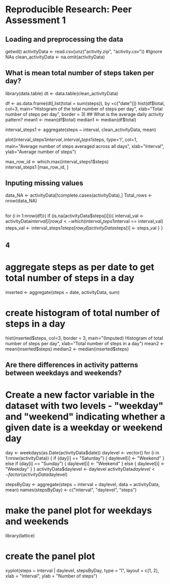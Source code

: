 # Reproducible Research: Peer Assessment 1


## Loading and preprocessing the data
getwd()
activityData <- read.csv(unz("activity.zip", "activity.csv"))
#Ignore NAs
clean_activityData <- na.omit(activityData)

## What is mean total number of steps taken per day?
library(data.table)
dt <- data.table(clean_activityData)

df <- as.data.frame(dt[,list(total = sum(steps)), by =c("date")])
hist(df$total, col=3, main="Histogram of the total number of steps per day", 
     xlab="Total number of steps per day", border = 3)
     ## What is the average daily activity pattern?
mean1 <- mean(df$total)
median1 <- median(df$total)


interval_steps1 <- aggregate(steps ~ interval, clean_activityData, mean)

plot(interval_steps1$interval, interval_steps1$steps, type='l', col=1, 
     main="Average number of steps averaged across all days", xlab="Interval", 
     ylab="Average number of steps")
     
max_row_id <- which.max(interval_steps1$steps)    
interval_steps1 [max_row_id, ]    
## Inputing missing values
data_NA <- activityData[!complete.cases(activityData),]
Total_rows <- nrow(data_NA)


##
for (i in 1:nrow(df)){
  if (is.na(activityData$steps[i])){
    interval_val <- activityData$interval[i]
    row_id <- which(interval_steps1$interval == interval_val)
    steps_val <- interval_steps1$steps[row_id]
    activityData$steps[i] <- steps_val
  }
}

## 4
# aggregate steps as per date to get total number of steps in a day
inserted <- aggregate(steps ~ date, activityData, sum)

# create histogram of total number of steps in a day
hist(inserted$steps, col=3, border = 3, main="(Imputed) Histogram of total number of steps per day", xlab="Total number of steps in a day")
mean2 <- mean(inserted$steps)
median2 <- median(inserted$steps)


## Are there differences in activity patterns between weekdays and weekends?
# Create a new factor variable in the dataset with two levels - "weekday" and "weekend" indicating whether a given date is a weekday or weekend day

day <- weekdays(as.Date(activityData$date))
daylevel <- vector()
for (i in 1:nrow(activityData)) {
    if (day[i] == "Saturday") {
        daylevel[i] <- "Weekend"
    } else if (day[i] == "Sunday") {
        daylevel[i] <- "Weekend"
    } else {
        daylevel[i] <- "Weekday"
    }
}
activityData$daylevel <- daylevel
activityData$daylevel <- factor(activityData$daylevel)

stepsByDay <- aggregate(steps ~ interval + daylevel, data = activityData, mean)
names(stepsByDay) <- c("interval", "daylevel", "steps")

# make the panel plot for weekdays and weekends
library(lattice)

# create the panel plot
xyplot(steps ~ interval | daylevel, stepsByDay, type = "l", layout = c(1, 2), 
    xlab = "Interval", ylab = "Number of steps")


